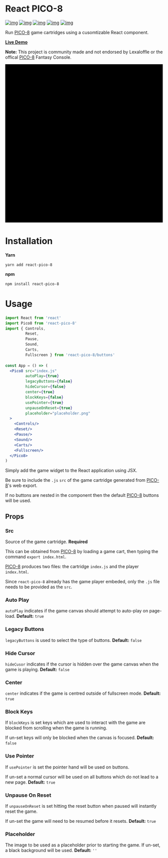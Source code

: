 

# React PICO-8

[![img](https://github.com/woofers/react-pico-8/workflows/build/badge.svg)](https://github.com/woofers/react-pico-8/actions) [![img](https://david-dm.org/woofers/react-pico-8.svg)](https://www.npmjs.com/package/react-pico-8) [![img](https://badge.fury.io/js/react-pico-8.svg)](https://www.npmjs.com/package/react-pico-8) [![img](https://img.shields.io/npm/dt/react-pico-8.svg)](https://www.npmjs.com/package/react-pico-8) [![img](https://img.shields.io/npm/l/react-pico-8.svg)](https://github.com/woofers/react-pico-8/blob/main/License.txt)

Run [PICO-8](https://lexaloffle.com/pico-8.php) game cartridges using a cusomtizable React component.

**[Live Demo](https://jaxs.onl/react-pico-8/)**

**Note:** This project is community made and not endorsed by Lexaloffle or the offical [PICO-8](https://www.lexaloffle.com/pico-8.php) Fantasy Console.

![img](./screenshots/boot.gif "PICO-8 Player")


# Installation

**Yarn**

    yarn add react-pico-8

**npm**

    npm install react-pico-8


# Usage

```jsx
import React from 'react'
import Pico8 from 'react-pico-8'
import { Controls,
         Reset,
         Pause,
         Sound,
         Carts,
         Fullscreen } from 'react-pico-8/buttons'

const App = () => (
  <Pico8 src="index.js"
         autoPlay={true}
         legacyButtons={false}
         hideCursor={false}
         center={true}
         blockKeys={false}
         usePointer={true}
         unpauseOnReset={true}
         placeholder="placeholder.png"
  >
    <Controls/>
    <Reset/>
    <Pause/>
    <Sound/>
    <Carts/>
    <Fullscreen/>
  </Pico8>
)
```

Simply add the game widget to the React application using JSX.

Be sure to include the `.js` `src` of the game cartridge generated from [PICO-8](https://lexaloffle.com/pico-8.php)'s web export.

If no buttons are nested in the component then the default [PICO-8](https://lexaloffle.com/pico-8.php) buttons will be used.


## Props


### Src

Source of the game cartridge.  **Required**

This can be obtained from [PICO-8](https://lexaloffle.com/pico-8.php) by loading a game cart, then typing the command `export index.html`.

[PICO-8](https://lexaloffle.com/pico-8.php) produces two files: the cartridge `index.js` and the player `index.html`.

Since `react-pico-8` already has the game player embeded, only the `.js` file needs to be provided as the `src`.


### Auto Play

`autoPlay` indicates if the game canvas should attempt to auto-play on page-load. **Default:** `true`


### Legacy Buttons

`legacyButtons` is used to select the type of buttons. **Default:** `false`


### Hide Cursor

`hideCusor` indicates if the cursor is hidden over the game canvas when the game is playing.  **Default:** `false`


### Center

`center` indicates if the game is centred outside of fullscreen mode. **Default:** `true`


### Block Keys

If `blockKeys` is set keys which are used to interact with the game are blocked from scrolling when the game is running.

If un-set keys will only be blocked when the canvas is focused.  **Default:** `false`


### Use Pointer

If `usePointer` is set the pointer hand will be used on buttons.

If un-set a normal cursor will be used on all buttons which do not lead to a new page. **Default:** `true`


### Unpause On Reset

If `unpauseOnReset` is set hitting the reset button when paused will instantly reset the game.

If un-set the game will need to be resumed before it resets. **Default:** `true`


### Placeholder

The image to be used as a placeholder prior to starting the game.  If un-set, a black background will be used.  **Default:** `''`
